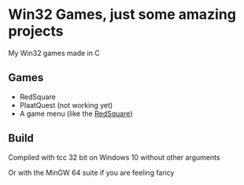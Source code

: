 # Win32 Games, just some amazing projects

My Win32 games made in C

## Games
- RedSquare
- PlaatQuest (not working yet)
- A game menu (like the [RedSquare](https://github.com/wplaat/redsquare))

## Build
Compiled with tcc 32 bit on Windows 10 without other arguments

Or with the MinGW 64 suite if you are feeling fancy
